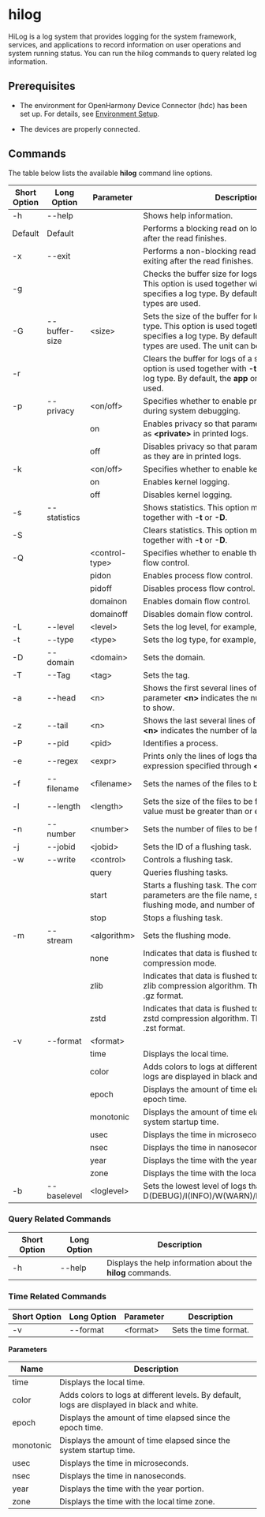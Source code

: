 # hilog


HiLog is a log system that provides logging for the system framework, services, and applications to record information on user operations and system running status. You can run the hilog commands to query related log information.


## Prerequisites

- The environment for OpenHarmony Device Connector (hdc) has been set up. For details, see [Environment Setup](hdc.md#environment-setup).

- The devices are properly connected.


## Commands

The table below lists the available **hilog** command line options.

| Short Option | Long Option | Parameter | Description | 
| -------- | -------- | -------- | -------- |
| -h | --help |  | Shows help information. | 
| Default | Default |  | Performs a blocking read on logs, with no exiting after the read finishes. | 
| -x | --exit |  | Performs a non-blocking read on logs, with exiting after the read finishes. | 
| -g |  |  | Checks the buffer size for logs of a specified type. This option is used together with **-t**, which specifies a log type. By default, the **app** or **core** types are used. | 
| -G | --buffer-size | &lt;size&gt; | Sets the size of the buffer for logs of a specified type. This option is used together with **-t**, which specifies a log type. By default, the **app** or **core** types are used. The unit can be B, KB, MB, or GB. | 
| -r |  |  | Clears the buffer for logs of a specified type. This option is used together with **-t**, which specifies a log type. By default, the **app** or **core** types are used. | 
| <!--DelRow-->-p | --privacy | &lt;on/off&gt; | Specifies whether to enable privacy for logs during system debugging. | 
| <!--DelRow--> |  | on | Enables privacy so that parameters are displayed as **\<private>** in printed logs. | 
| <!--DelRow--> |  | off | Disables privacy so that parameters are displayed as they are in printed logs. | 
| -k |  | &lt;on/off&gt; | Specifies whether to enable kernel logging. | 
|  |  | on | Enables kernel logging. | 
|  |  | off | Disables kernel logging. | 
| -s | --statistics |  | Shows statistics. This option must be used together with **-t** or **-D**. | 
| -S |  |  | Clears statistics. This option must be used together with **-t** or **-D**. | 
| -Q |  | &lt;control-type&gt; | Specifies whether to enable the default quota for flow control. | 
|  |  | pidon | Enables process flow control. | 
|  |  | pidoff | Disables process flow control. | 
|  |  | domainon | Enables domain flow control. | 
|  |  | domainoff | Disables domain flow control. | 
| -L | --level | &lt;level&gt; | Sets the log level, for example, **-L D/I/W/E/F**. | 
| -t | --type | &lt;type&gt; | Sets the log type, for example, **-t app core init**. | 
| -D | --domain | &lt;domain&gt; | Sets the domain. | 
| -T | --Tag | &lt;tag&gt; | Sets the tag. | 
| -a | --head | &lt;n&gt; | Shows the first several lines of logs.The parameter **\<n>** indicates the number of first lines to show. | 
| -z | --tail | &lt;n&gt; | Shows the last several lines of logs.The parameter **\<n>** indicates the number of last lines to show. | 
| -P | --pid | &lt;pid&gt; | Identifies a process. | 
| -e | --regex | &lt;expr&gt; | Prints only the lines of logs that match the regular expression specified through **\<expr>**. | 
| -f | --filename | &lt;filename&gt; | Sets the names of the files to be flushed to disk. | 
| -l | --length | &lt;length&gt; | Sets the size of the files to be flushed to disk. The value must be greater than or equal to 64 KB. | 
| -n | --number | &lt;number&gt; | Sets the number of files to be flushed to disk. | 
| -j | --jobid | &lt;jobid&gt; | Sets the ID of a flushing task. | 
| -w | --write | &lt;control&gt; | Controls a flushing task. | 
|  |  | query | Queries flushing tasks. | 
|  |  | start | Starts a flushing task. The command line parameters are the file name, size of a single file, flushing mode, and number of rotated files. | 
|  |  | stop | Stops a flushing task. | 
| -m | --stream | &lt;algorithm&gt; | Sets the flushing mode. | 
|  |  | none | Indicates that data is flushed to disks in non-compression mode. | 
|  |  | zlib | Indicates that data is flushed to disks using the zlib compression algorithm. The flushed file is in .gz format. | 
|  |  | zstd | Indicates that data is flushed to disks using the zstd compression algorithm. The flushed file is in .zst format. | 
| -v | --format | &lt;format&gt; |  | 
|  |  | time | Displays the local time. | 
|  |  | color | Adds colors to logs at different levels. By default, logs are displayed in black and white. | 
|  |  | epoch | Displays the amount of time elapsed since the epoch time. | 
|  |  | monotonic | Displays the amount of time elapsed since the system startup time. | 
|  |  | usec | Displays the time in microseconds. | 
|  |  | nsec | Displays the time in nanoseconds. | 
|  |  | year | Displays the time with the year portion. | 
|  |  | zone | Displays the time with the local time zone. | 
| -b | --baselevel | &lt;loglevel&gt; | Sets the lowest level of logs that can be printed: D(DEBUG)/I(INFO)/W(WARN)/E(ERROR)/F(FATAL). | 


### Query Related Commands

| Short Option | Long Option | Description | 
| -------- | -------- | -------- |
| -h | --help | Displays the help information about the **hilog** commands. | 


### Time Related Commands

| Short Option | Long Option | Parameter | Description | 
| -------- | -------- | -------- | -------- |
| -v | --format | &lt;format&gt; | Sets the time format. | 

**Parameters**

| Name | Description | 
| -------- | -------- |
| time | Displays the local time. | 
| color | Adds colors to logs at different levels. By default, logs are displayed in black and white. | 
| epoch | Displays the amount of time elapsed since the epoch time. | 
| monotonic | Displays the amount of time elapsed since the system startup time. | 
| usec | Displays the time in microseconds. | 
| nsec | Displays the time in nanoseconds. | 
| year | Displays the time with the year portion. | 
| zone | Displays the time with the local time zone. | 
